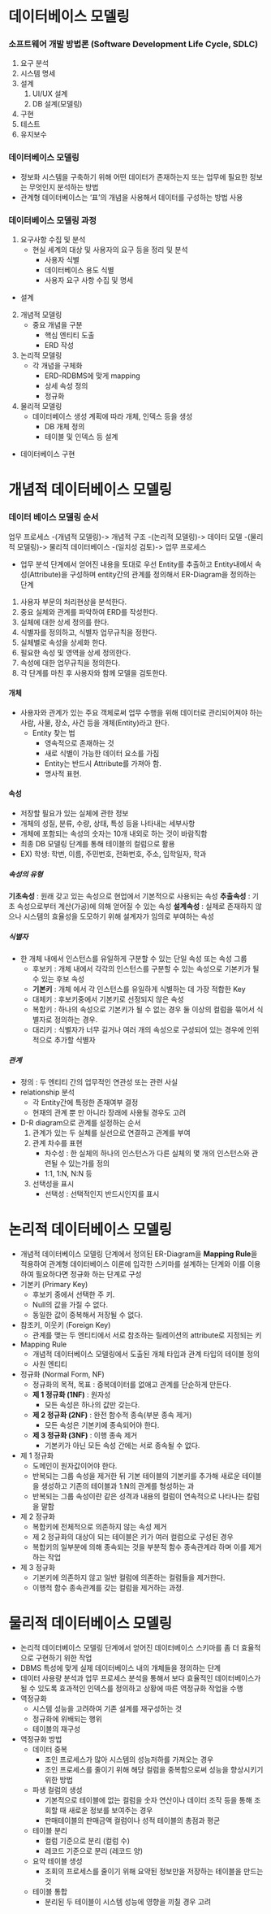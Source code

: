 # 데이터베이스 모델링
### 소프트웨어 개발 방법론 (Software Development Life Cycle, SDLC)

1. 요구 분석
2. 시스템 명세
3. 설계
    1. UI/UX 설계
    2. DB 설계(모델링)
4. 구현
5. 테스트
6. 유지보수

### 데이터베이스 모델링

- 정보화 시스템을 구축하기 위해 어떤 데이터가 존재하는지 또는 업무에 필요한 정보는 무엇인지 분석하는 방법
- 관계형 데이터베이스는 ‘표’의 개념을 사용해서 데이터를 구성하는 방법 사용

### 데이터베이스 모델링 과정
1. 요구사항 수집 및 분석
	- 현실 세계의 대상 및 사용자의 요구 등을 정리 및 분석
		- 사용자 식별
		- 데이터베이스 용도 식별
		- 사용자 요구 사항 수집 및 명세
- 설계
2. 개념적 모델링
	- 중요 개념을 구분
		- 핵심 엔티티 도출
		- ERD 작성
3. 논리적 모델링
	- 각 개념을 구체화
		- ERD-RDBMS에 맞게 mapping
		- 상세 속성 정의
		- 정규화
4. 물리적 모델링
	- 데이터베이스 생성 계획에 따라 개체, 인덱스 등을 생성
		- DB 개체 정의
		- 테이블 및 인덱스 등 설계
- 데이터베이스 구현

# 개념적 데이터베이스 모델링
### 데이터 베이스 모델링 순서
업무 프로세스 -(개념적 모델링)-> 개념적 구조 -(논리적 모델링)-> 데이터 모델
-(물리적 모델링)-> 물리적 데이터베이스 -(일치성 검토)-> 업무 프로세스

- 업무 분석 단계에서 얻어진 내용을  토대로 우선 Entity를  추출하고 Entity내에서 속성(Attribute)을 구성하며 entity간의 관계를 정의해서 ER-Diagram을 정의하는 단계
1. 사용자 부문의 처리현상을 분석한다.
2. 중요 실체와 관계를 파악하여 ERD를 작성한다.
3. 실체에 대한 상세 정의를 한다.
4. 식별자를 정의하고, 식별자 업무규칙을 정한다.
5. 실체별로 속성을 상세화 한다.
6. 필요한 속성 및 영역을 상세 정의한다.
7. 속성에 대한 업무규칙을 정의한다.
8. 각 단계를 마친 후 사용자와 함께 모델을 검토한다.

#### 개체
- 사용자와 관계가 있는 주요 객체로써 업무 수행을 위해 데이터로 관리되어져야 하는 사람, 사물, 장소, 사건 등을 개체(Entity)라고 한다.
	- Entity 찾는 법
		- 영속적으로 존재하는 것
		- 새로 식별이 가능한 데이터 요소를 가짐
		- Entity는 반드시 Attribute를 가져아 함.
		- 명사적 표현.
#### 속성
- 저장할 필요가 있는 실체에 관한 정보
- 개체의 성질, 분류, 수량, 상태, 특성 등을 나타내는 세부사항
- 개체에 포함되는 속성의 숫자는 10개 내외로 하는 것이 바람직함
- 최종 DB 모델링 단계를 통해 테이블의 컬럼으로 활용
- EX) 학생: 학번, 이름, 주민번호, 전화번호, 주소, 입학일자, 학과
##### 속성의 유형
**기초속성** : 원래 갖고 있는 속성으로 현업에서 기본적으로 사용되는 속성
**추출속성** : 기초 속성으로부터 계산(가공)에 의해 얻어질 수 있는 속성
**설계속성** : 실제로 존재하지 않으나 시스템의 효율성을 도모하기 위해 설계자가 임의로 부여하는 속성
##### 식별자
- 한 개체 내에서 인스턴스를 유일하게 구분할 수 있는 단일 속성 또는 속성 그룹
	- 후보키 : 개체 내에서 각각의 인스턴스를 구분할 수 있는 속성으로 기본키가 될 수 있는 후보 속성
	- **기본키** : 개체 에서 각 인스턴스를 유일하게 식별하는 데 가장 적합한 Key
	- 대체키 : 후보키중에서 기본키로 선정되지 않은 속성
	- 복합키 : 하나의 속성으로 기본키가 될 수 없는 경우 둘 이상의 컬럼을 묶어서 식별자로 정의하는 경우.
	- 대리키 : 식별자가 너무 길거나 여러 개의 속성으로 구성되어 있는 경우에 인위적으로 추가할 식별자
##### 관계
- 정의 : 두 엔티티 간의 업무적인 연관성 또는 관련 사실
- relationship 분석
	- 각 Entity간에 특정한 존재여부 결정
	- 현재의 관계 뿐 만 아니라 장래에 사용될 경우도 고려
- D-R diagram으로 관계를 설정하는 순서
	1. 관계가 있는 두 실체를 실선으로 연결하고 관계를 부여
	2. 관계 차수를 표현
		- 차수성 : 한 실체의 하나의 인스턴스가 다른 실체의 몇 개의 인스턴스와 관련될 수 있는가를 정의
		- 1:1, 1:N, N:N 등
	1. 선택성을 표시
		- 선택성 : 선택적인지 반드시인지를 표시

# 논리적 데이터베이스 모델링
- 개념적 데이터베이스 모델링 단계에서 정의된 ER-Diagram을 **Mapping Rule**을 적용하여 관계형 데이터베이스 이론에 입각한 스키마를 설계하는 단계와 이를 이용하여 필요하다면 정규화 하는 단계로 구성
- 기본키 (Primary Key)
	- 후보키 중에서 선택한 주 키.
	- Null의 값을 가질 수 없다.
	- 동일한 값이 중복해서 저장될 수 없다.
- 참조키, 이웃키 (Foreign Key)
	- 관계를 맺는 두 엔티티에서 서로 참조하는 릴레이션의 attribute로 지정되는 키
- Mapping Rule
	- 개념적 데이터베이스 모델링에서 도출된 개체 타입과 관계 타입의 테이블 정의
	- 사원 엔티티
- 정규화 (Normal Form, NF)
	- 정규화의 목적, 목표 : 중복데이터를 없애고 관계를 단순하게 만든다.
	- **제 1 정규화 (1NF)** : 원자성
		- 모든 속성은 하나의 값만 갖는다.
	- **제 2 정규화 (2NF)** : 완전 함수적 종속(부분 종속 제거)
		- 모든 속성은 기본키에 종속되어야 한다.
	- **제 3 정규화 (3NF)** : 이행 종속 제거
		- 기본키가 아닌 모든 속성 간에는 서로 종속될 수 없다.
- 제 1 정규화
	- 도메인이 원자값이어야 한다.
	- 반복되는 그룹 속성을 제거한 뒤 기본 테이블의 기본키를 추가해 새로운 테이블을 생성하고 기존의 테이블과 1:N의 관계를 형성하는 과
	- 반복되는 그룹 속성이란 같은 성격과 내용의 컬럼이 연속적으로 나타나는 칼럼을 말함
- 제 2 정규화
	- 복합키에 전체적으로 의존하지 않는 속성 제거
	- 제 2 정규화의 대상이 되는 테이블은 키가 여러 컬럼으로 구성된 경우
	- 복합키의 일부분에 의해 종속되는 것을 부분적 함수 종속관계라 하며 이를 제거하는 작업
- 제 3 정규화
	- 기본키에 의존하지 않고 일반 컬럼에 의존하는 컬럼들을 제거한다.
	- 이행적 함수 종속관계를 갖는 컬럼을 제거하는 과정.

# 물리적 데이터베이스 모델링
- 논리적 데이터베이스 모델링 단계에서 얻어진 데이터베이스 스키마를 좀 더 효율적으로 구현하기 위한 작업
- DBMS 특성에 맞게 실제 데이터베이스 내의 개체들을 정의하는 단계
- 데이터 사용량 분석과 업무 프로세스 분석을 통해서 보다 효율적인 데이터베이스가 될 수 있도록 효과적인 인덱스를 정의하고 상황에 따른 역정규화 작업을 수행
- 역정규화
	- 시스템 성능을 고려하여 기존 설계를 재구성하는 것
	- 정규화에 위배되는 행위
	- 테이블의 재구성
- 역정규화 방법
	- 데이터 중복
		- 조인 프로세스가 많아 시스템의 성능저하를 가져오는 경우
		- 조인 프로세스를 줄이기 위해 해당 컬럼을 중복함으로써 성능을 향상시키기 위한 방법
	- 파생 컬럼의 생성
		- 기본적으로 테이블에 없는 컬럼을 숫자 연산이나 데이터 조작 등을 통해 조회할 때 새로운 정보를 보여주는 경우
		- 판매테이블의 판매금액 컬럼이나 성적 테이블의 총점과 평균
	- 테이블 분리
		- 컬럼 기준으로 분리 (컬럼 수)
		- 레코드 기준으로 분리 (레코드 양)
	- 요약 테이블 생성
		- 조회의 프로세스를 줄이기 위해 요약된 정보만을 저장하는 테이블을 만드는 것
	- 테이블 통합
		- 분리된 두 테이블이 시스템 성능에 영향을 끼칠 경우 고려
